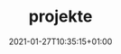 ---
title: "projekte"
description: Hier ist eine Auswahl meiner Projekte.
date: 2021-01-27T10:35:15+01:00
draft: false
toc: false

menu:
  main:
    name: "projekte"
    title: "projekte"
    identifier: projects
---